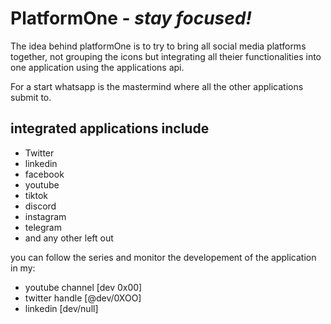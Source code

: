 PlatformOne - ***stay focused!***
=================================


The idea behind platformOne is to try to bring all social media platforms together, not grouping the icons but integrating all theier functionalities
into one application using the applications api.

For a start whatsapp is the mastermind where all the other applications submit to.

## integrated applications include ##

- Twitter
- linkedin
- facebook
- youtube
- tiktok
- discord
- instagram
- telegram
- and any other left out

you can follow the series and monitor the developement of the application in my:

- youtube channel [dev 0x00]
- twitter handle  [@dev/0XOO]
- linkedin        [dev/null]
